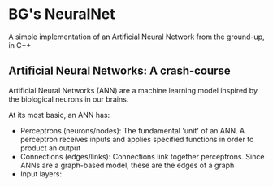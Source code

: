 # BG's NeuralNet

A simple implementation of an Artificial Neural Network from the ground-up, in C++

## Artificial Neural Networks: A crash-course

Artificial Neural Networks (ANN) are a machine learning model inspired by the biological neurons in our brains.

At its most basic, an ANN has:

-   Perceptrons (neurons/nodes): The fundamental 'unit' of an ANN. A perceptron receives inputs and applies specified functions in order to product an output
-   Connections (edges/links): Connections link together perceptrons. Since ANNs are a graph-based model, these are the edges of a graph
-   Input layers:
